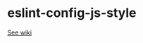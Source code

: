 # eslint-config-js-style

[See wiki](https://wiki.karat.io/wiki/engineering/view/Main/Code%20Style%20Guides/JavaScript%20Style%20Guide/)

